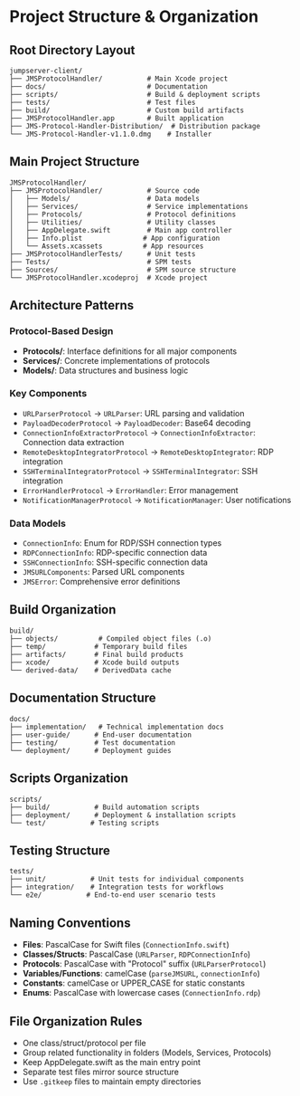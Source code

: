# Project Structure & Organization

## Root Directory Layout
```
jumpserver-client/
├── JMSProtocolHandler/           # Main Xcode project
├── docs/                         # Documentation
├── scripts/                      # Build & deployment scripts
├── tests/                        # Test files
├── build/                        # Custom build artifacts
├── JMSProtocolHandler.app        # Built application
├── JMS-Protocol-Handler-Distribution/  # Distribution package
└── JMS-Protocol-Handler-v1.1.0.dmg    # Installer
```

## Main Project Structure
```
JMSProtocolHandler/
├── JMSProtocolHandler/           # Source code
│   ├── Models/                   # Data models
│   ├── Services/                 # Service implementations
│   ├── Protocols/                # Protocol definitions
│   ├── Utilities/                # Utility classes
│   ├── AppDelegate.swift         # Main app controller
│   ├── Info.plist               # App configuration
│   └── Assets.xcassets          # App resources
├── JMSProtocolHandlerTests/      # Unit tests
├── Tests/                        # SPM tests
├── Sources/                      # SPM source structure
└── JMSProtocolHandler.xcodeproj  # Xcode project
```

## Architecture Patterns

### Protocol-Based Design
- **Protocols/**: Interface definitions for all major components
- **Services/**: Concrete implementations of protocols
- **Models/**: Data structures and business logic

### Key Components
- `URLParserProtocol` → `URLParser`: URL parsing and validation
- `PayloadDecoderProtocol` → `PayloadDecoder`: Base64 decoding
- `ConnectionInfoExtractorProtocol` → `ConnectionInfoExtractor`: Connection data extraction
- `RemoteDesktopIntegratorProtocol` → `RemoteDesktopIntegrator`: RDP integration
- `SSHTerminalIntegratorProtocol` → `SSHTerminalIntegrator`: SSH integration
- `ErrorHandlerProtocol` → `ErrorHandler`: Error management
- `NotificationManagerProtocol` → `NotificationManager`: User notifications

### Data Models
- `ConnectionInfo`: Enum for RDP/SSH connection types
- `RDPConnectionInfo`: RDP-specific connection data
- `SSHConnectionInfo`: SSH-specific connection data
- `JMSURLComponents`: Parsed URL components
- `JMSError`: Comprehensive error definitions

## Build Organization
```
build/
├── objects/          # Compiled object files (.o)
├── temp/            # Temporary build files
├── artifacts/       # Final build products
├── xcode/           # Xcode build outputs
└── derived-data/    # DerivedData cache
```

## Documentation Structure
```
docs/
├── implementation/   # Technical implementation docs
├── user-guide/      # End-user documentation
├── testing/         # Test documentation
└── deployment/      # Deployment guides
```

## Scripts Organization
```
scripts/
├── build/           # Build automation scripts
├── deployment/      # Deployment & installation scripts
└── test/           # Testing scripts
```

## Testing Structure
```
tests/
├── unit/           # Unit tests for individual components
├── integration/    # Integration tests for workflows
└── e2e/           # End-to-end user scenario tests
```

## Naming Conventions
- **Files**: PascalCase for Swift files (`ConnectionInfo.swift`)
- **Classes/Structs**: PascalCase (`URLParser`, `RDPConnectionInfo`)
- **Protocols**: PascalCase with "Protocol" suffix (`URLParserProtocol`)
- **Variables/Functions**: camelCase (`parseJMSURL`, `connectionInfo`)
- **Constants**: camelCase or UPPER_CASE for static constants
- **Enums**: PascalCase with lowercase cases (`ConnectionInfo.rdp`)

## File Organization Rules
- One class/struct/protocol per file
- Group related functionality in folders (Models, Services, Protocols)
- Keep AppDelegate.swift as the main entry point
- Separate test files mirror source structure
- Use `.gitkeep` files to maintain empty directories